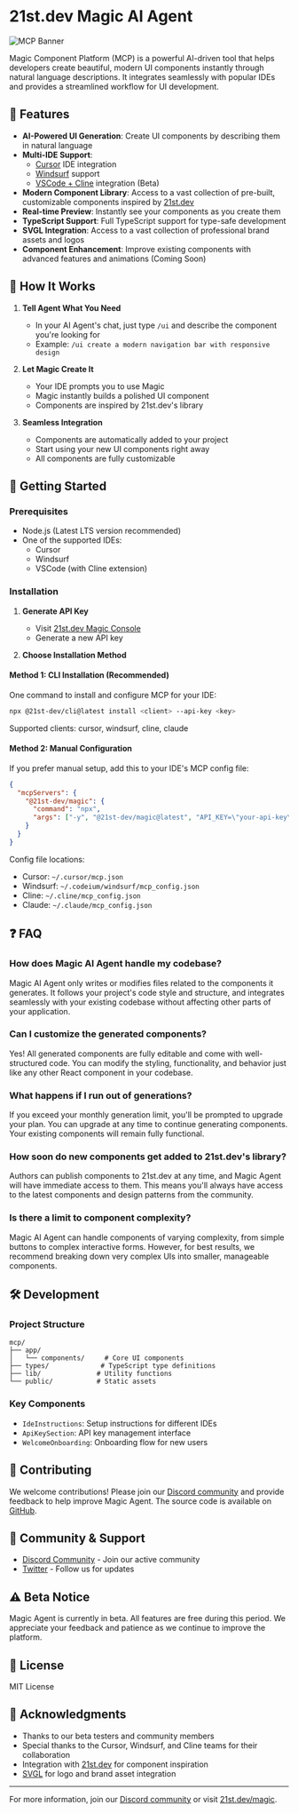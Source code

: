 # 21st.dev Magic AI Agent

![MCP Banner](https://21st.dev/magic-agent-og-image.png)

Magic Component Platform (MCP) is a powerful AI-driven tool that helps developers create beautiful, modern UI components instantly through natural language descriptions. It integrates seamlessly with popular IDEs and provides a streamlined workflow for UI development.

## 🌟 Features

- **AI-Powered UI Generation**: Create UI components by describing them in natural language
- **Multi-IDE Support**:
  - [Cursor](https://cursor.com) IDE integration
  - [Windsurf](https://windsurf.ai) support
  - [VSCode + Cline](https://cline.bot) integration (Beta)
- **Modern Component Library**: Access to a vast collection of pre-built, customizable components inspired by [21st.dev](https://21st.dev)
- **Real-time Preview**: Instantly see your components as you create them
- **TypeScript Support**: Full TypeScript support for type-safe development
- **SVGL Integration**: Access to a vast collection of professional brand assets and logos
- **Component Enhancement**: Improve existing components with advanced features and animations (Coming Soon)

## 🎯 How It Works

1. **Tell Agent What You Need**

   - In your AI Agent's chat, just type `/ui` and describe the component you're looking for
   - Example: `/ui create a modern navigation bar with responsive design`

2. **Let Magic Create It**

   - Your IDE prompts you to use Magic
   - Magic instantly builds a polished UI component
   - Components are inspired by 21st.dev's library

3. **Seamless Integration**
   - Components are automatically added to your project
   - Start using your new UI components right away
   - All components are fully customizable

## 🚀 Getting Started

### Prerequisites

- Node.js (Latest LTS version recommended)
- One of the supported IDEs:
  - Cursor
  - Windsurf
  - VSCode (with Cline extension)

### Installation

1. **Generate API Key**

   - Visit [21st.dev Magic Console](https://21st.dev/magic/console)
   - Generate a new API key

2. **Choose Installation Method**

#### Method 1: CLI Installation (Recommended)

One command to install and configure MCP for your IDE:

```bash
npx @21st-dev/cli@latest install <client> --api-key <key>
```

Supported clients: cursor, windsurf, cline, claude

#### Method 2: Manual Configuration

If you prefer manual setup, add this to your IDE's MCP config file:

```json
{
  "mcpServers": {
    "@21st-dev/magic": {
      "command": "npx",
      "args": ["-y", "@21st-dev/magic@latest", "API_KEY=\"your-api-key\""]
    }
  }
}
```

Config file locations:

- Cursor: `~/.cursor/mcp.json`
- Windsurf: `~/.codeium/windsurf/mcp_config.json`
- Cline: `~/.cline/mcp_config.json`
- Claude: `~/.claude/mcp_config.json`

## ❓ FAQ

### How does Magic AI Agent handle my codebase?

Magic AI Agent only writes or modifies files related to the components it generates. It follows your project's code style and structure, and integrates seamlessly with your existing codebase without affecting other parts of your application.

### Can I customize the generated components?

Yes! All generated components are fully editable and come with well-structured code. You can modify the styling, functionality, and behavior just like any other React component in your codebase.

### What happens if I run out of generations?

If you exceed your monthly generation limit, you'll be prompted to upgrade your plan. You can upgrade at any time to continue generating components. Your existing components will remain fully functional.

### How soon do new components get added to 21st.dev's library?

Authors can publish components to 21st.dev at any time, and Magic Agent will have immediate access to them. This means you'll always have access to the latest components and design patterns from the community.

### Is there a limit to component complexity?

Magic AI Agent can handle components of varying complexity, from simple buttons to complex interactive forms. However, for best results, we recommend breaking down very complex UIs into smaller, manageable components.

## 🛠️ Development

### Project Structure

```
mcp/
├── app/
│   └── components/     # Core UI components
├── types/             # TypeScript type definitions
├── lib/              # Utility functions
└── public/           # Static assets
```

### Key Components

- `IdeInstructions`: Setup instructions for different IDEs
- `ApiKeySection`: API key management interface
- `WelcomeOnboarding`: Onboarding flow for new users

## 🤝 Contributing

We welcome contributions! Please join our [Discord community](https://discord.gg/Qx4rFunHfm) and provide feedback to help improve Magic Agent. The source code is available on [GitHub](https://github.com/serafimcloud/21st).

## 👥 Community & Support

- [Discord Community](https://discord.gg/Qx4rFunHfm) - Join our active community
- [Twitter](https://x.com/serafimcloud) - Follow us for updates

## ⚠️ Beta Notice

Magic Agent is currently in beta. All features are free during this period. We appreciate your feedback and patience as we continue to improve the platform.

## 📝 License

MIT License

## 🙏 Acknowledgments

- Thanks to our beta testers and community members
- Special thanks to the Cursor, Windsurf, and Cline teams for their collaboration
- Integration with [21st.dev](https://21st.dev) for component inspiration
- [SVGL](https://svgl.app) for logo and brand asset integration

---

For more information, join our [Discord community](https://discord.gg/Qx4rFunHfm) or visit [21st.dev/magic](https://21st.dev/magic).
